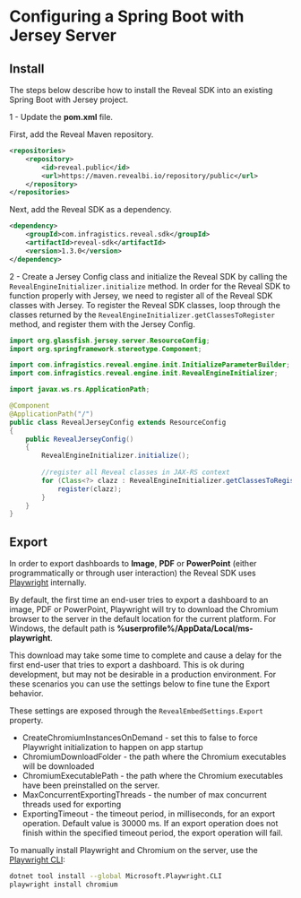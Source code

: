 # Configuring a Spring Boot with Jersey Server

## Install

The steps below describe how to install the Reveal SDK into an existing Spring Boot with Jersey project.

1 - Update the **pom.xml** file.

First, add the Reveal Maven repository.

```xml title="pom.xml"
<repositories>
    <repository>
        <id>reveal.public</id>
        <url>https://maven.revealbi.io/repository/public</url>
    </repository>	
</repositories>
```

Next, add the Reveal SDK as a dependency.

```xml title="pom.xml"
<dependency>
    <groupId>com.infragistics.reveal.sdk</groupId>
    <artifactId>reveal-sdk</artifactId>
    <version>1.3.0</version>
</dependency>
```

2 - Create a Jersey Config class and initialize the Reveal SDK by calling the `RevealEngineInitializer.initialize` method. In order for the Reveal SDK to function properly with Jersey, we need to register all of the Reveal SDK classes with Jersey. To register the Reveal SDK classes, loop through the classes returned by the `RevealEngineInitializer.getClassesToRegister` method, and register them with the Jersey Config.

```java title="RevealJerseyConfig.java"
import org.glassfish.jersey.server.ResourceConfig;
import org.springframework.stereotype.Component;

import com.infragistics.reveal.engine.init.InitializeParameterBuilder;
import com.infragistics.reveal.engine.init.RevealEngineInitializer;

import javax.ws.rs.ApplicationPath;

@Component
@ApplicationPath("/")
public class RevealJerseyConfig extends ResourceConfig 
{
    public RevealJerseyConfig()
    {
        RevealEngineInitializer.initialize();
        
        //register all Reveal classes in JAX-RS context
        for (Class<?> clazz : RevealEngineInitializer.getClassesToRegister()) {
        	register(clazz);
        }
    }
}
```

## Export

In order to export dashboards to **Image**, **PDF** or **PowerPoint** (either programmatically or through user interaction) the Reveal SDK uses [Playwright](https://playwright.dev/dotnet/) internally.

By default, the first time an end-user tries to export a dashboard to an image, PDF or PowerPoint, Playwright will try to download the Chromium browser to the server in the default location for the current platform. For Windows, the default path is **%userprofile%/AppData/Local/ms-playwright**.

This download may take some time to complete and cause a delay for the first end-user that tries to export a dashboard. This is ok during development, but may not be desirable in a production environment. For these scenarios you can use the settings below to fine tune the Export behavior.

These settings are exposed through the `RevealEmbedSettings.Export` property.
- CreateChromiumInstancesOnDemand - set this to false to force Playwright initialization to happen on app startup
- ChromiumDownloadFolder - the path where the Chromium executables will be downloaded
- ChromiumExecutablePath - the path where the Chromium executables have been preinstalled on the server.
- MaxConcurrentExportingThreads - the number of max concurrent threads used for exporting
- ExportingTimeout - the timeout period, in milliseconds, for an export operation. Default value is 30000 ms. If an export operation does not finish within the specified timeout period, the export operation will fail.

To manually install Playwright and Chromium on the server, use the [Playwright CLI](https://playwright.dev/dotnet/docs/cli):

```bash
dotnet tool install --global Microsoft.Playwright.CLI
playwright install chromium
```
